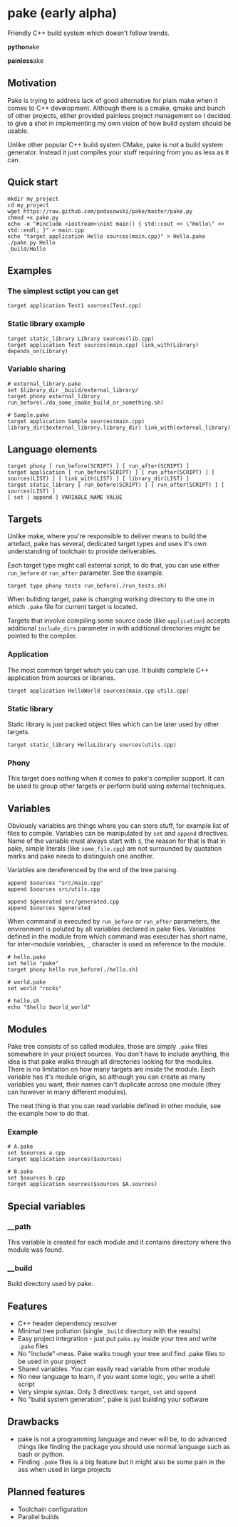 pake (early alpha)
==================

Friendly C++ build system which doesn't follow trends.

**python**ake

**painless**ake

## Motivation ##
Pake is trying to address lack of good alternative for plain make when it comes to C++ development. Although there is a cmake, qmake and bunch of other projects, either provided painless project management so I decided to give a shot in implementing my own vision of how build system should be usable.

Unlike other popular C++ build system CMake, pake is not a build system generator. Instead it just compiles your stuff requiring from you as less as it can.


## Quick start ##
```
mkdir my_project
cd my_project
wget https://raw.github.com/podusowski/pake/master/pake.py
chmod +x pake.py
echo -e "#include <iostream>\nint main() { std::cout << \"Hello\" << std::endl; }" > main.cpp
echo "target application Hello sources(main.cpp)" > Hello.pake
./pake.py Hello
_build/Hello
```


## Examples ##


### The simplest sctipt you can get ###
```
target application Test1 sources(Test.cpp)
```


### Static library example ###

```
target static_library Library sources(lib.cpp)
target application Test sources(main.cpp) link_with(Library) depends_on(Library)
```


### Variable sharing ###

```
# external_library.pake
set $library_dir _build/external_library/
target phony external_library run_before(./do_some_cmake_build_or_something.sh)
```
```
# Sample.pake
target application Sample sources(main.cpp) library_dir($external_library.library_dir) link_with(external_library)
```


## Language elements ##

```
target phony [ run_before(SCRIPT) ] [ run_after(SCRIPT) ]
target application [ run_before(SCRIPT) ] [ run_after(SCRIPT) ] [ sources(LIST) ] [ link_with(LIST) ] [ library_dir(LIST) ]
target static_library [ run_before(SCRIPT) ] [ run_after(SCRIPT) ] [ sources(LIST) ]
[ set | append ] VARIABLE_NAME VALUE
```


## Targets ##

Unlike make, where you're responsible to deliver means to build the artefact, pake has several, dedicated target types and uses it's own understanding of toolchain to provide deliverables.

Each target type might call external script, to do that, you can use either `run_before` or `run_after` parameter. See the example.

```
target type phony tests run_before(./run_tests.sh)
```

When bullding target, pake is changing working directory to the one in which `.pake` file for current target is located.

Targets that involve compiling some source code (like `application`) accepts additional `include_dirs` parameter in with additional directories might be pointed to the compiler.

### Application ###
The most common target which you can use. It builds complete C++ application from sources or libraries.

```
target application HelloWorld sources(main.cpp utils.cpp)
```

### Static library ###
Static library is just packed object files which can be later used by other targets.

```
target static_library HelloLibrary sources(utils.cpp)
```

### Phony ###
This target does nothing when it comes to pake's compiler support. It can be used to group other targets or perform build using external techniques.

## Variables ##

Obviously variables are things where you can store stuff, for example list of files to compile. Variables can be manipulated by `set` and `append` directives. Name of the variable must always start with `$`, the reason for that is that in pake, simple literals (like `some_file.cpp`) are not surrounded by quotation marks and pake needs to distinguish one another.

Variables are dereferenced by the end of the tree parsing.

```
append $sources "src/main.cpp"
append $sources src/utils.cpp

append $generated src/generated.cpp
append $sources $generated
```

When command is executed by `run_before` or `run_after` parameters, the environment is poluted by all variables declared in pake files. Variables defined in the module from which command was executer has short name, for inter-module variables, `_` character is used as reference to the module.

```
# hello.pake
set hello "pake"
target phony hello run_before(./hello.sh)
```
```
# world.pake
set world "rocks"
```
```
# hello.sh
echo "$hello $world_world"
```

## Modules ##

Pake tree consists of so called modules, those are simply `.pake` files somewhere in your project sources. You don't have to include anything, the idea is that pake walks through all directories looking for the modules. There is no limitation on how many targets are inside the module. Each variable has it's module origin, so although you can create as many variables you want, their names can't duplicate across one module (they can however in many different modules).

The neat thing is that you can read variable defined in other module, see the example how to do that.

### Example ###

```
# A.pake
set $sources a.cpp
target application sources($sources)
```

```
# B.pake
set $sources b.cpp
target application sources($sources $A.sources)
```

## Special variables ##

### __path ###
This variable is created for each module and it contains directory where this module was found.

### __build ###
Build directory used by pake.

## Features ##

 * C++ header dependency resolver
 * Minimal tree pollution (single `_build` directory with the results)
 * Easy project integration - just put `pake.py` inside your tree and write `.pake` files
 * No "include"-mess. Pake walks trough your tree and find .pake files to be used in your project
 * Shared variables. You can easily read variable from other module
 * No new language to learn, if you want some logic, you write a shell script
 * Very simple syntax. Only 3 directives: `target`, `set` and `append`
 * No "build system generation", pake is just building your software


## Drawbacks ##

 * pake is not a programming language and never will be, to do advanced things like finding the package you should use normal language such as bash or python.
 * Finding `.pake` files is a big feature but it might also be some pain in the ass when used in large projects


## Planned features ##

 * Toolchain configuration
 * Parallel builds

